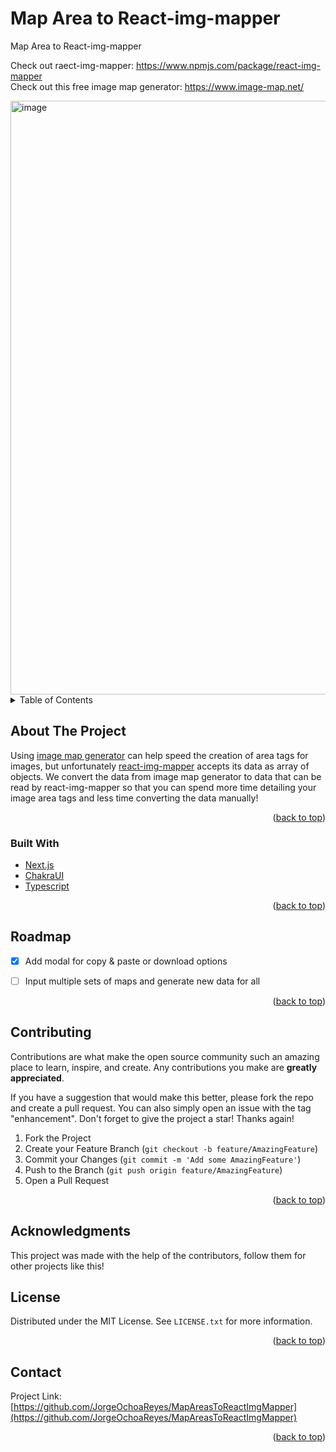 # Map Area to React-img-mapper
Map Area to React-img-mapper

Check out raect-img-mapper: https://www.npmjs.com/package/react-img-mapper <br />
Check out this free image map generator: https://www.image-map.net/ <br />

<img width="950" alt="image" src="https://user-images.githubusercontent.com/60721681/173001251-20c74818-6b3f-4b45-a761-8b871029c6f2.png">



<!-- TABLE OF CONTENTS -->
<details>
  <summary>Table of Contents</summary>
  <ol>
    <li>
      <a href="#about-the-project">About The Project</a>
      <ul>
        <li><a href="#built-with">Built With</a></li>
      </ul>
    <li><a href="#contributing">Contributing</a></li>
    <li><a href="#license">License</a></li>
    <li><a href="#contact">Contact</a></li>
    <li><a href="#acknowledgments">Acknowledgments</a></li>
  </ol>
</details>



<!-- ABOUT THE PROJECT -->
## About The Project


Using [image map generator](https://www.image-map.net/) can help speed the creation of area tags for images, but unfortunately [react-img-mapper](https://www.npmjs.com/package/react-img-mapper) accepts its data as array of objects. We convert the data from image map generator to data that can be read by react-img-mapper so that you can spend more time detailing your image area tags and less time converting the data manually!
<br />


<p align="right">(<a href="#top">back to top</a>)</p>



### Built With


* [Next.js](https://nextjs.org/)
* [ChakraUI](https://chakra-ui.com/)
* [Typescript](https://www.typescriptlang.org/)

<p align="right">(<a href="#top">back to top</a>)</p>

<!-- ROADMAP -->
## Roadmap

- [X] Add modal for copy & paste or download options
- [ ] Input multiple sets of maps and generate new data for all 


<p align="right">(<a href="#top">back to top</a>)</p>



<!-- CONTRIBUTING -->
## Contributing

Contributions are what make the open source community such an amazing place to learn, inspire, and create. Any contributions you make are **greatly appreciated**.

If you have a suggestion that would make this better, please fork the repo and create a pull request. You can also simply open an issue with the tag "enhancement".
Don't forget to give the project a star! Thanks again!

1. Fork the Project
2. Create your Feature Branch (`git checkout -b feature/AmazingFeature`)
3. Commit your Changes (`git commit -m 'Add some AmazingFeature'`)
4. Push to the Branch (`git push origin feature/AmazingFeature`)
5. Open a Pull Request

<p align="right">(<a href="#top">back to top</a>)</p>


## Acknowledgments

This project was made with the help of the contributors, follow them for other projects like this!

<!-- LICENSE -->
## License

Distributed under the MIT License. See `LICENSE.txt` for more information.

<p align="right">(<a href="#top">back to top</a>)</p>



<!-- CONTACT -->
## Contact

Project Link: [https://github.com/JorgeOchoaReyes/MapAreasToReactImgMapper](https://github.com/JorgeOchoaReyes/MapAreasToReactImgMapper)

<p align="right">(<a href="#top">back to top</a>)</p>
